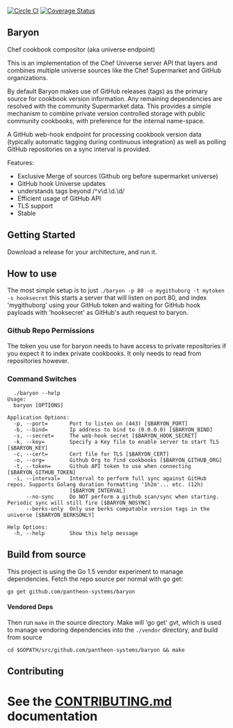 [![Circle CI](https://circleci.com/gh/pantheon-systems/baryon/tree/master.svg?style=svg&circle-token=92ed13ff052f213b007977e8ef356831b9c63e0d)](https://circleci.com/gh/pantheon-systems/baryon/tree/master) [![Coverage Status](https://coveralls.io/repos/github/pantheon-systems/baryon/badge.svg?branch=master)](https://coveralls.io/github/pantheon-systems/baryon?branch=master)

Baryon
------

Chef cookbook compositor (aka universe endpoint)

This is an implementation of the Chef Universe server API that layers and combines multiple universe sources like the Chef Supermarket and GitHub organizations.

By default Baryon makes use of GitHub releases (tags) as the primary source for cookbook version information. Any remaining dependencies are resolved with the community Supermarket data. This provides a simple mechanism to combine private version controlled storage with public community cookbooks, with preference for the internal name-space.

A GitHub web-hook endpoint for processing cookbook version data (typically automatic tagging during continuous integration) as well as polling GitHub repositories on a sync interval is provided.

Features:

-	Exclusive Merge of sources (Github org before supermarket universe)
-	GitHub hook Universe updates
-	understands tags beyond /^v\d.\d.\d/
-	Efficient usage of GitHub API
-	TLS support
-	Stable

Getting Started
---------------

Download a release for your architecture, and run it.

How to use
----------

The most simple setup is to just `./baryon -p 80 -o mygithuborg -t mytoken -s hooksecret` this starts a server that will listen on port 80, and index 'mygithuborg' using your GitHub token and waiting for GitHub hook payloads with 'hooksecret' as GitHub's auth request to baryon.

### Github Repo Permissions

The token you use for baryon needs to have access to private repositories if you expect it to index private cookbooks. It only needs to read from repositories however.

### Command Switches

```
  ./baryon --help
Usage:
  baryon [OPTIONS]

Application Options:
  -p, --port=       Port to listen on (443) [$BARYON_PORT]
  -b, --bind=       Ip address to bind to (0.0.0.0) [$BARYON_BIND]
  -s, --secret=     The web-hook secret [$BARYON_HOOK_SECRET]
  -k, --key=        Specify a Key file to enable server to start TLS [$BARYON_KEY]
  -c, --cert=       Cert file for TLS [$BARYON_CERT]
  -o, --org=        Github Org to find cookbooks [$BARYON_GITHUB_ORG]
  -t, --token=      Github API token to use when connecting [$BARYON_GITHUB_TOKEN]
  -i, --interval=   Interval to perform full sync against GitHub repos. Supports Golang duration formatting '1h2m'... etc. (12h)
                    [$BARYON_INTERVAL]
      --no-sync     Do NOT perform a github scan/sync when starting. Periodic sync will still fire [$BARYON_NOSYNC]
      --berks-only  Only use berks compatable version tags in the universe [$BARYON_BERKSONLY]

Help Options:
  -h, --help        Show this help message
```

Build from source
-----------------

This project is using the Go 1.5 vendor experiment to manage dependencies. Fetch the repo source per normal with go get:

```Shell
go get github.com/pantheon-systems/baryon
```

#### Vendored Deps

Then run `make` in the source directory. Make will 'go get' gvt, which is used to manage vendoring dependencies into the `./vendor` directory, and build from source

```Shell
cd $GOPATH/src/github.com/pantheon-systems/baryon && make
```

Contributing
------------

See the [CONTRIBUTING.md](CONTRIBUTING.md) documentation
========================================================
